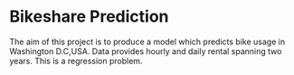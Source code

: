 # Bikeshare Prediction
The aim of this project is to produce a model which predicts bike usage in Washington D.C,USA.
Data provides hourly and daily rental spanning two years.
This is a regression problem.
